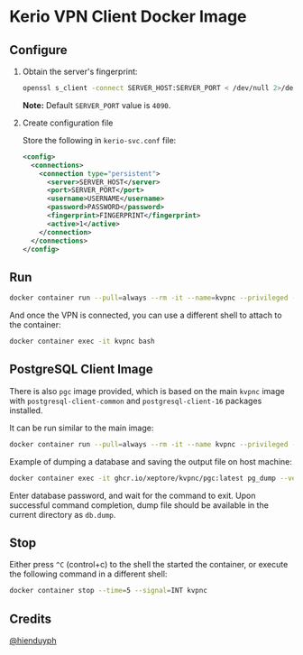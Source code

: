 # Kerio VPN Client Docker Image

## Configure

1. Obtain the server's fingerprint:

   ```bash
   openssl s_client -connect SERVER_HOST:SERVER_PORT < /dev/null 2>/dev/null | openssl x509 -fingerprint -md5 -noout -in /dev/stdin
   ```

   **Note:** Default `SERVER_PORT` value is `4090`.

2. Create configuration file

   Store the following in `kerio-svc.conf` file:

   ```xml
   <config>
     <connections>
       <connection type="persistent">
         <server>SERVER_HOST</server>
         <port>SERVER_PORT</port>
         <username>USERNAME</username>
         <password>PASSWORD</password>
         <fingerprint>FINGERPRINT</fingerprint>
         <active>1</active>
       </connection>
     </connections>
   </config>
   ```

## Run

```sh
docker container run --pull=always --rm -it --name=kvpnc --privileged --mount=type=bind,source=$(pwd)/kerio-svc.conf,target=/etc/kerio-kvc.conf,readonly ghcr.io/xeptore/kvpnc:latest
```

And once the VPN is connected, you can use a different shell to attach to the container:

```sh
docker container exec -it kvpnc bash
```

## PostgreSQL Client Image

There is also `pgc` image provided, which is based on the main `kvpnc` image with `postgresql-client-common` and `postgresql-client-16` packages installed.

It can be run similar to the main image:

```sh
docker container run --pull=always --rm -it --name kvpnc --privileged --mount=type=bind,source=$(pwd)/kerio-svc.conf,target=/etc/kerio-kvc.conf,readonly ghcr.io/xeptore/kvpnc/pgc:latest
```

Example of dumping a database and saving the output file on host machine:

```sh
docker container exec -it ghcr.io/xeptore/kvpnc/pgc:latest pg_dump --verbose --dbname=D --host=H --port=P --user=U --format=custom --file=o --compress=gzip:9 && docker container cp kvpnc:/o db.dump
```

Enter database password, and wait for the command to exit. Upon successful command completion, dump file should be available in the current directory as `db.dump`.

## Stop

Either press `^C` (control+c) to the shell the started the container, or execute the following command in a different shell:

```sh
docker container stop --time=5 --signal=INT kvpnc
```

## Credits

[@hienduyph](https://github.com/hienduyph)
